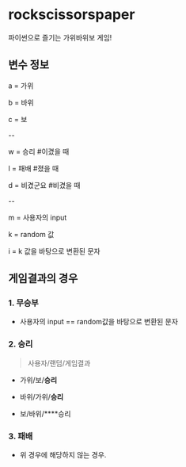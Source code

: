 
# rockscissorspaper

파이썬으로 즐기는 가위바위보 게임!


## 변수 정보

 a = 가위
 
 b = 바위
 
 c = 보
 
 --
 
 w = 승리 #이겼을 때
 
 l = 패배 #졌을 때
 
 d = 비겼군요 #비겼을 때
 
--
 
 m = 사용자의 input
 
 k = random 값
 
 i = k 값을 바탕으로 변환된 문자

## 게임결과의 경우

 ### 1. 무승부
 
 - 사용자의 input == random값을 바탕으로 변환된 문자
 
 ### 2. 승리
 
 
 >사용자/랜덤/게임결과


 - 가위/보/**승리**
 
 - 바위/가위/**승리**
 
 - 보/바위/****승리
 
 
 ### 3. 패배
 
 - 위 경우에 해당하지 않는 경우.

 
